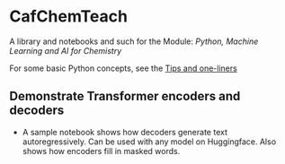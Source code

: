 # CafChemTeach
A library and notebooks and such for the Module: *Python, Machine Learning and AI for Chemistry*

For some basic Python concepts, see the [Tips and one-liners](https://github.com/MauricioCafiero/CafChemTeach/blob/main/tips_one_liners.md)<br>

## Demonstrate Transformer encoders and decoders
- A sample notebook shows how decoders generate text autoregressively. Can be used with any model on Huggingface. Also shows how encoders fill in masked words.

